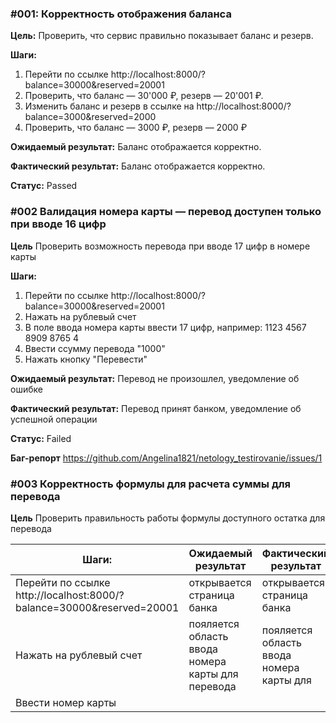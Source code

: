 ### #001: Корректность отображения баланса

**Цель:** Проверить, что сервис правильно показывает баланс и резерв.

**Шаги:**
1. Перейти по ссылке http://localhost:8000/?balance=30000&reserved=20001
2. Проверить, что баланс — 30'000 ₽, резерв — 20'001 ₽.
3. Изменить баланс и резерв в ссылке на http://localhost:8000/?balance=3000&reserved=2000
4. Проверить, что баланс — 3000 ₽, резерв — 2000 ₽

**Ожидаемый результат:**
Баланс отображается корректно.

**Фактический результат:**
Баланс отображается корректно.

**Статус:** Passed


### #002 Валидация номера карты — перевод доступен только при вводе 16 цифр

**Цель** Проверить возможность перевода при вводе 17 цифр в номере карты

**Шаги:**
1. Перейти по ссылке http://localhost:8000/?balance=30000&reserved=20001
2. Нажать на рублевый счет
3. В поле ввода номера карты ввести 17 цифр, например: 1123 4567 8909 8765 4
4. Ввести ссумму перевода "1000"
5. Нажать кнопку "Перевести"

**Ожидаемый результат:**
Перевод не произошлел, уведомление об ошибке

**Фактический результат:**
Перевод принят банком, уведомление об успешной операции

**Статус:** Failed

**Баг-репорт**
https://github.com/Angelina1821/netology_testirovanie/issues/1


### #003 Корректность формулы для расчета суммы для перевода

**Цель** Проверить правильность работы формулы доступного остатка для перевода

**Шаги:**                                                               | Ожидаемый результат           | Фактический результат            |
------------------------------------------------------------------------|-------------------------------|----------------------------------|
Перейти по ссылке http://localhost:8000/?balance=30000&reserved=20001|  открывается страница банка   | открывается страница банка       |
Нажать на рублевый счет                                              |  пояляется область ввода номера карты для перевода   |    пояляется область ввода номера карты для |
Ввести номер карты                                                   |                               |                                  |
